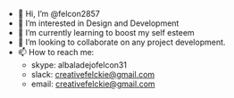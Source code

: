 - 👋 Hi, I’m @felcon2857
- 👀 I’m interested in Design and Development
- 🌱 I’m currently learning to boost my self esteem
- 💞️ I’m looking to collaborate on any project development.
- 📫 How to reach me:
    - skype: albaladejofelcon31
    - slack: creativefelckie@gmail.com
    - email: creativefelckie@gmail.com

<!---
felcon2857/felcon2857 is a ✨ special ✨ repository because its `README.md` (this file) appears on your GitHub profile.
You can click the Preview link to take a look at your changes.
--->
